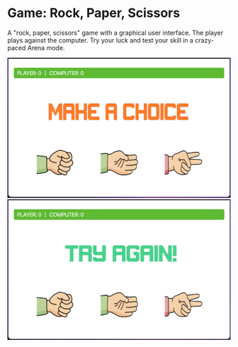# Game: Rock, Paper, Scissors
A "rock, paper, scissors" game with a graphical user interface. The player plays against the computer. Try your luck and test your skill in a crazy-paced Arena mode.

<img src="icons/start_image.png"/>
<img src="icons/try_image.png"/>
